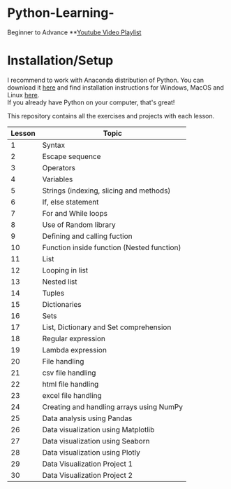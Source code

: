 # Python-Learning-
Beginner to Advance  **[Youtube Video Playlist](https://youtube.com/playlist?list=PLTGhgT17e9K6gNqrFrJ9OlaiUfuJfmPtU)

# Installation/Setup

I recommend to work with Anaconda distribution of Python. You can download it [here](https://www.anaconda.com/products/individual) and find installation instructions for Windows, MacOS and Linux [here](https://docs.anaconda.com/anaconda/install/). <br>
If you already have Python on your computer, that's great! 

This repository contains all the exercises and projects with each lesson.


| Lesson | Topic |
|--------|---------------------------------------------------------------------------|
|  1  | Syntax |
|  2  | Escape sequence  |
|  3  | Operators    |
|  4  | Variables |
|  5  | Strings (indexing, slicing and methods)  |
|  6  | If, else statement  |
|  7  | For and While loops |
|  8  | Use of Random library  |
|  9  | Defining and calling fuction |
| 10  | Function inside function (Nested function)  |
| 11  | List  |
| 12  | Looping in list  | 
| 13  | Nested list   |
| 14  | Tuples |
| 15  | Dictionaries |
| 16  | Sets  |
| 17  | List, Dictionary and Set comprehension |
| 18  | Regular expression |
| 19  | Lambda expression  |
| 20  | File handling |
| 21  | csv file handling |
| 22 | html file handling |
| 23 | excel file handling |
| 24 | Creating and handling arrays using NumPy |
| 25 | Data analysis using Pandas |
| 26 | Data visualization using Matplotlib |
| 27 | Data visualization using Seaborn |
| 28 | Data visualization using Plotly |
| 29 | Data Visualization Project 1 |
| 30 | Data Visualization Project 2 |

